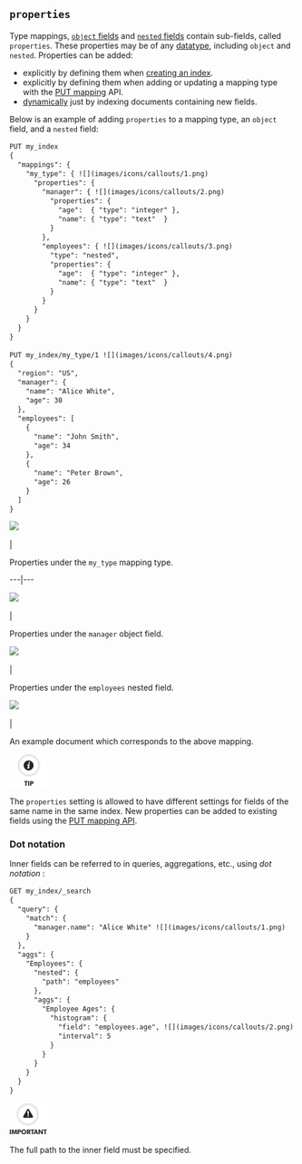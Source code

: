 ## `properties`

Type mappings, [`object` fields](object.html) and [`nested` fields](nested.html) contain sub-fields, called `properties`. These properties may be of any [datatype](mapping-types.html), including `object` and `nested`. Properties can be added:

  * explicitly by defining them when [creating an index](indices-create-index.html). 
  * explicitly by defining them when adding or updating a mapping type with the [PUT mapping](indices-put-mapping.html) API. 
  * [dynamically](dynamic-mapping.html) just by indexing documents containing new fields. 



Below is an example of adding `properties` to a mapping type, an `object` field, and a `nested` field:
    
    
    PUT my_index
    {
      "mappings": {
        "my_type": { ![](images/icons/callouts/1.png)
          "properties": {
            "manager": { ![](images/icons/callouts/2.png)
              "properties": {
                "age":  { "type": "integer" },
                "name": { "type": "text"  }
              }
            },
            "employees": { ![](images/icons/callouts/3.png)
              "type": "nested",
              "properties": {
                "age":  { "type": "integer" },
                "name": { "type": "text"  }
              }
            }
          }
        }
      }
    }
    
    PUT my_index/my_type/1 ![](images/icons/callouts/4.png)
    {
      "region": "US",
      "manager": {
        "name": "Alice White",
        "age": 30
      },
      "employees": [
        {
          "name": "John Smith",
          "age": 34
        },
        {
          "name": "Peter Brown",
          "age": 26
        }
      ]
    }

![](images/icons/callouts/1.png)

| 

Properties under the `my_type` mapping type.   
  
---|---  
  
![](images/icons/callouts/2.png)

| 

Properties under the `manager` object field.   
  
![](images/icons/callouts/3.png)

| 

Properties under the `employees` nested field.   
  
![](images/icons/callouts/4.png)

| 

An example document which corresponds to the above mapping.   
  
![Tip](images/icons/tip.png)

The `properties` setting is allowed to have different settings for fields of the same name in the same index. New properties can be added to existing fields using the [PUT mapping API](indices-put-mapping.html).

### Dot notation

Inner fields can be referred to in queries, aggregations, etc., using _dot notation_ :
    
    
    GET my_index/_search
    {
      "query": {
        "match": {
          "manager.name": "Alice White" ![](images/icons/callouts/1.png)
        }
      },
      "aggs": {
        "Employees": {
          "nested": {
            "path": "employees"
          },
          "aggs": {
            "Employee Ages": {
              "histogram": {
                "field": "employees.age", ![](images/icons/callouts/2.png)
                "interval": 5
              }
            }
          }
        }
      }
    }

![Important](images/icons/important.png)

The full path to the inner field must be specified.
